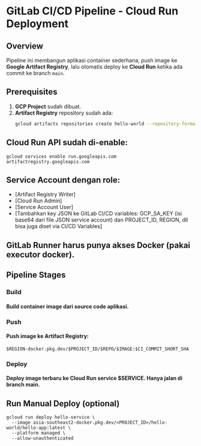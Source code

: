 # GitLab CI/CD Pipeline - Cloud Run Deployment

## Overview
Pipeline ini membangun aplikasi container sederhana, push image ke **Google Artifact Registry**, lalu otomatis deploy ke **Cloud Run** ketika ada commit ke branch `main`.

## Prerequisites
1. **GCP Project** sudah dibuat.
2. **Artifact Registry** repository sudah ada:
   ```bash
   gcloud artifacts repositories create hello-world --repository-format=docker --location=asia-southeast2 --description="Hello World Docker repo"

## Cloud Run API sudah di-enable:
```
gcloud services enable run.googleapis.com artifactregistry.googleapis.com
```

## Service Account dengan role:

- [Artifact Registry Writer]
- [Cloud Run Admin]
- [Service Account User]
- [Tambahkan key JSON ke GitLab CI/CD variables: GCP_SA_KEY (isi base64 dari file JSON service account) dan PROJECT_ID, REGION, dll bisa juga diset via CI/CD Variables]

## GitLab Runner harus punya akses Docker (pakai executor docker).

## Pipeline Stages

### Build
#### Build container image dari source code aplikasi.

### Push
#### Push image ke Artifact Registry:
```
$REGION-docker.pkg.dev/$PROJECT_ID/$REPO/$IMAGE:$CI_COMMIT_SHORT_SHA
```

### Deploy
#### Deploy image terbaru ke Cloud Run service $SERVICE. Hanya jalan di branch main.

## Run Manual Deploy (optional)
```
gcloud run deploy hello-service \
  --image asia-southeast2-docker.pkg.dev/<PROJECT_ID>/hello-world/hello-app:latest \
  --platform managed \
  --allow-unauthenticated
```